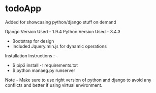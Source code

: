 # todoApp

Added for showcasing python/django stuff on demand

Django Version Used - 1.9.4
Python Version Used - 3.4.3

- Bootstrap for design
- Included Jquery.min.js for dynamic operations

Installation Instructions : - 

- $ pip3 install -r requirements.txt
- $ python manaeg.py runserver

Note - Make sure to use right version of python and django to avoid any conflicts and better if using virtual environment.
       


